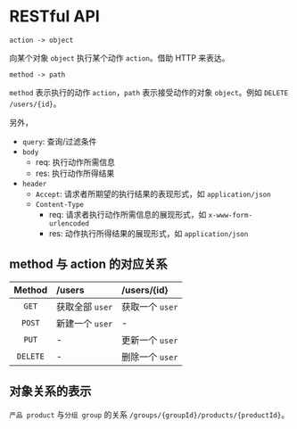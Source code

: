 # RESTful API

`action -> object`

向某个对象 `object` 执行某个动作 `action`。借助 HTTP 来表达。

`method -> path`

`method` 表示执行的动作 `action`，`path` 表示接受动作的对象 `object`。例如 `DELETE /users/{id}`。

另外，

* `query`: 查询/过滤条件
* `body`
  * req: 执行动作所需信息
  * res: 执行动作所得结果
* `header`
  * `Accept`: 请求者所期望的执行结果的表现形式，如 `application/json`
  * `Content-Type`
    * req: 请求者执行动作所需信息的展现形式，如 `x-www-form-urlencoded`
    * res: 动作执行所得结果的展现形式，如 `application/json`

## method 与 action 的对应关系

| Method | /users | /users/{id} |
| :---: | :--- | :--- |
| `GET` | 获取全部 `user` | 获取一个 `user` |
| `POST` | 新建一个 `user` | - |
| `PUT` | - | 更新一个 `user` |
| `DELETE` | - | 删除一个 `user` |

## 对象关系的表示

`产品 product` 与`分组 group` 的关系 `/groups/{groupId}/products/{productId}`。

